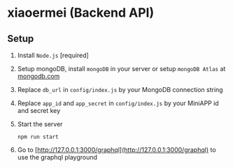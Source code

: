 # xiaoermei (Backend API)

## Setup

1. Install `Node.js` [required]

2. Setup mongoDB, install `mongoDB` in your server or setup `mongoDB Atlas` at [mongodb.com](mongodb.com)

3. Replace `db_url` in `config/index.js` by your MongoDB connection string

4. Replace `app_id` and `app_secret` in `config/index.js` by your MiniAPP id and secret key

3. Start the server
    ```
    npm run start
    ```

4. Go to [http://127.0.0.1:3000/graphql](http://127.0.0.1:3000/graphql) to use the graphql playground
